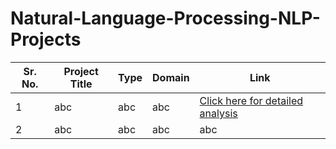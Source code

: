 # Natural-Language-Processing-NLP-Projects

|Sr. No.|Project Title|Type|Domain|Link|
|-|-|-|-|-|
|1|abc|abc|abc|[Click here for detailed analysis](https://github.com/sunkumx)|
|2|abc|abc|abc|abc|
